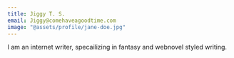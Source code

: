 ```yaml
---
title: Jiggy T. S.
email: Jiggy@comehaveagoodtime.com
image: "@assets/profile/jane-doe.jpg"
---
```


I am an internet writer, specailizing in fantasy and webnovel styled writing. 